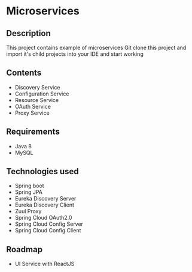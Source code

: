 # Microservices

## Description
This project contains example of microservices
Git clone this project and import it's child projects into your IDE and start working

## Contents
* Discovery Service
* Configuration Service
* Resource Service
* OAuth Service
* Proxy Service

## Requirements
* Java 8
* MySQL

## Technologies used
* Spring boot
* Spring JPA
* Eureka Discovery Server
* Eureka Discovery Client
* Zuul Proxy
* Spring Cloud OAuth2.0
* Spring Cloud Config Server
* Spring Cloud Config Client

## Roadmap
* UI Service with ReactJS
